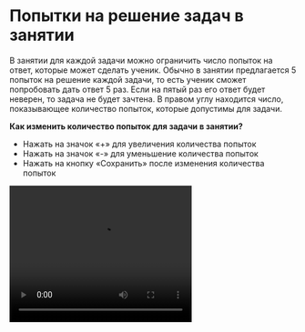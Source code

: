# Попытки на решение задач в занятии


В занятии для каждой задачи можно ограничить число попыток на ответ, которые может сделать ученик. Обычно в занятии предлагается 5 попыток на решение каждой задачи, то есть ученик сможет попробовать дать ответ 5 раз. Если на пятый раз его ответ будет неверен, то задача не будет зачтена.
В правом углу находится число, показывающее количество попыток, которые допустимы для задачи.

**Как изменить количество попыток для задачи в занятии?**

- Нажать на значок «+» для увеличения количества попыток
- Нажать на значок «-» для уменьшение количества попыток
- Нажать на кнопку «Сохранить» после изменения количества попыток

 

<video width="320" height="240" controls=true src="https://s3-eu-west-1.amazonaws.com/edu-prod/video/help_videos/6.mp4" type="video/mp4" />
